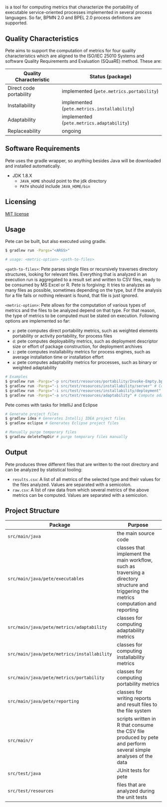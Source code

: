 # 
 is a tool for computing metrics that characterize the portability of executable service-oriented processes implemented in several process languages. 
So far, BPMN 2.0 and BPEL 2.0 process definitions are supported.

## Quality Characteristics
Pete aims to support the computation of metrics for four quality characteristics which are aligned to the ISO/IEC 25010 Systems and software Quality Requirements and Evaluation (SQuaRE) method. These are:

| Quality Characteristic     | Status (package)          | 
| ------------- |-------------| 
| Direct code portability      | implemented (`pete.metrics.portability`)| 
| Installability     | implemented (`pete.metrics.installability`) | 
| Adaptability      | implemented (`pete.metrics.adaptability`)| 
| Replaceability      | ongoing | |

## Software Requirements
Pete uses the gradle wrapper, so anything besides Java will be downloaded and installed automatically.
- JDK 1.8.X
  - `JAVA_HOME` should point to the jdk directory
  - `PATH` should include `JAVA_HOME/bin`
  
## Licensing
[MIT license](http://opensource.org/licenses/MIT)

## Usage
Pete can be built, but also executed using gradle.
```bash
$ gradlew run -Pargs="<ARGS>"

# usage: <metric-option> <path-to-files>
```
`<path-to-files>`: Pete parses single files or recursively traverses directory structures, looking for relevant files. Everything that is analyzed in an execution run is aggregated to a result set and written to CSV files, ready to be consumed by MS Excel or R. Pete is forgiving: It tries to analyzes as many files as possible, sometimes depending on the type, but if the analysis for a file fails or nothing relevant is found, that file is just ignored.

`<metric-option>`: Pete allows for the computation of various types of metrics and the files to be analyzed depend on that type. For that reason, the type of metrics to be computed must be stated on execution. Following options are implemented so far:
* `p`: pete computes direct portability metrics, such as weighted elements portability or activity portability, for process files
* `d`: pete computes deployability metrics, such as deployment descriptor size or effort of package construction, for deployment archives
* `i`: pete computes installability metrics for process engines, such as average installation time or installation effort
* `a`: pete computes adaptability metrics for processes, such as binary or weighted adaptability

```bash
# Examples
$ gradlew run -Pargs="-p src/test/resources/portability/Invoke-Empty.bpel" # Compute portability metrics for a process from the test directory
$ gradlew run -Pargs="-i src/test/resources/installability/server" # Compute installability metrics from all files of a specific test directory 
$ gradlew run -Pargs="-i src/test/resources/installability/deployment" # Compute deployability metrics from all files of a specific test directory 
$ gradlew run -Pargs="-a src/test/resources/adaptability" # Compute adaptability metrics from all files of a specific test directory 
```
Pete comes with tasks for IntelliJ and Eclipse
```bash
# Generate project files 
$ gradlew idea # Generates Intellij IDEA project files
$ gradlew eclipse # Generates Eclipse project files

# Manually purge temporary files
$ gradlew deleteTmpDir # purge temporary files manually
```

## Output

Pete produces three different files that are written to the root directory and can be analyzed by statistical tooling:
- `results.csv`: A list of all metrics of the selected type and their values for the files analyzed. Values are separated with a semicolon.
- `raw.csv`: A list of raw data from which several metrics of the above metrics can be computed. Values are separated with a semicolon.

## Project Structure

| Package     | Purpose          | 
| ------------- |-------------| 
| `src/main/java `     | the main source code| 
| `src/main/java/pete/executables`     | classes that implement the main workflow, such as traversing a directory structure and triggering the metrics computation and reporting | 
| `src/main/java/pete/metrics/adaptability`     | classes for computing adaptability metrics| 
| `src/main/java/pete/metrics/installability`     | classes for computing installability metrics| 
| `src/main/java/pete/metrics/portability`     | classes for computing portability metrics| 
| `src/main/java/pete/reporting`     | classes for writing reports and result files to the file system| 
| `src/main/r`     | scripts written in R that consume the CSV file produced by pete and perform several simple analyses of the data| 
| `src/test/java`     | JUnit tests for pete| 
| `src/test/resources`     | files that are analyzed during the unit tests| 
